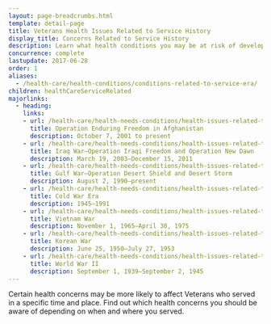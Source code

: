 ```yaml
---
layout: page-breadcrumbs.html
template: detail-page
title: Veterans Health Issues Related to Service History
display_title: Concerns Related to Service History
description: Learn what health conditions you may be at risk of developing depending on where and when you served on active duty.
concurrence: complete
lastupdate: 2017-06-28
order: 1
aliases:
  - /health-care/health-conditions/conditions-related-to-service-era/
children: healthCareServiceRelated
majorlinks:
  - heading:
    links:
    - url: /health-care/health-needs-conditions/health-issues-related-to-service-era/operation-enduring-freedom/
      title: Operation Enduring Freedom in Afghanistan
      description: October 7, 2001 to present
    - url: /health-care/health-needs-conditions/health-issues-related-to-service-era/iraq-war/
      title: Iraq War—Operation Iraqi Freedom and Operation New Dawn
      description: March 19, 2003—December 15, 2011
    - url: /health-care/health-needs-conditions/health-issues-related-to-service-era/gulf-war/
      title: Gulf War—Operation Desert Shield and Desert Storm
      description: August 2, 1990—present
    - url: /health-care/health-needs-conditions/health-issues-related-to-service-era/cold-war/
      title: Cold War Era
      description: 1945—1991
    - url: /health-care/health-needs-conditions/health-issues-related-to-service-era/vietnam-war/
      title: Vietnam War
      description: November 1, 1965—April 30, 1975
    - url: /health-care/health-needs-conditions/health-issues-related-to-service-era/korean-war/
      title: Korean War
      description: June 25, 1950—July 27, 1953
    - url: /health-care/health-needs-conditions/health-issues-related-to-service-era/world-war-ii/
      title: World War II
      description: September 1, 1939—September 2, 1945
---
```


<div class="va-introtext">

Certain health concerns may be more likely to affect Veterans who served in a specific time and place. Find out which health concerns you should be aware of depending on when and where you served.

</div>



